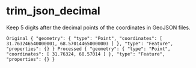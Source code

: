 # trim_json_decimal
Keep 5 digits after the decimal points of the coordinates in GeoJSON files.

`
Original
{
    "geometry": {
      "type": "Point",
      "coordinates": [
        31.763246540000001,
        68.570144650000003
      ]
    },
    "type": "Feature",
    "properties": {}
}
Processed
{
    "geometry": {
      "type": "Point",
      "coordinates": [
        31.76324,
        68.57014
      ]
    },
    "type": "Feature",
    "properties": {}
}
`
